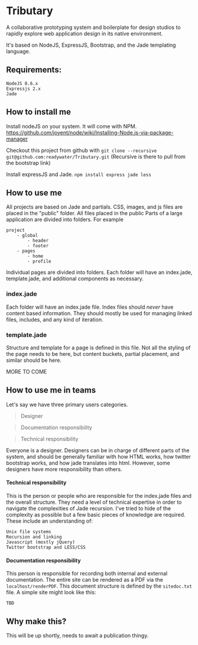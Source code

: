 Tributary
=========
A collaborative prototyping system and boilerplate for design studios to rapidly explore web application design in its native environment.

It's based on NodeJS, ExpressJS, Bootstrap, and the Jade templating language.

Requirements:
-------------
```
NodeJS 0.6.x
Expressjs 2.x
Jade
```

How to install me
-----------------
Install nodeJS on your system. It will come with NPM.
https://github.com/joyent/node/wiki/Installing-Node.js-via-package-manager

Checkout this project from github with
`git clone --recursive git@github.com:readywater/Tributary.git`
(Recursive is there to pull from the bootstrap link)

Install expressJS and Jade.
`npm install express jade less`


How to use me
-------------
All projects are based on Jade and partials. CSS, images, and js files are placed in the "public" folder. All files placed in the public 
Parts of a large application are divided into folders. For example
```
project
	- global
		- header
		- footer
	- pages
		- home
		- profile
```

Individual pages are divided into folders. Each folder will have an index.jade, template.jade, and additional components as necessary.



### index.jade
Each folder will have an index.jade file. Index files should _never_ have content based information. 
They should mostly be used for managing linked files, includes, and any kind of iteration.

### template.jade
Structure and template for a page is defined in this file. Not all the styling of the page needs to be here, but content buckets, partial placement, and similar should be here.

MORE TO COME

How to use me in teams
----------------------
Let's say we have three primary users categories.
> Designer

> Documentation responsibility

> Technical responsibility

Everyone is a designer. Designers can be in charge of different parts of the system, and should be generally familiar with how HTML works, how twitter bootstrap works, and how jade translates into html. However, some designers have more responsibility than others.

#### Technical responsibility
This is the person or people who are responsible for the index.jade files and the overall structure. They need a level of technical expertise in order to navigate the complexities of Jade recursion. I've tried to hide of the complexity as possible but a few basic pieces of knowledge are required.
These include an understanding of:
```
Unix file systems
Recursion and linking
Javascript (mostly jQuery)
Twitter bootstrap and LESS/CSS
```
#### Documentation responsibility
This person is responsible for recording both internal and external documentation. The entire site can be rendered as a PDF via the `localhost/renderPDF`. 
This document structure is defined by the `sitedoc.txt` file.
A simple site might look like this:
```
TBD
```


Why make this?
--------------
This will be up shortly, needs to await a publication thingy.